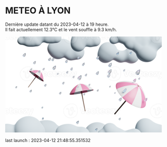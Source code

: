 # METEO À LYON

Dernière update datant du 2023-04-12 à 19 heure.  
Il fait actuellement 12.3°C et le vent souffle à 9.3 km/h.      

![](./.github/rain.png)

last launch : 2023-04-12 21:48:55.351532

